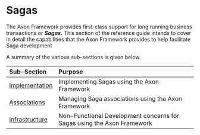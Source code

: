 # Sagas

The Axon Framework provides first-class support for long running business transactions or _**Sagas.**_ This section of the reference guide intends to cover in detail the capabilities that the Axon Framework provides to help facilitate Saga development‌

A summary of the various sub-sections is given below.

| Sub-Section | Purpose |
| :--- | :--- |
| [​Implementation​](implementation.md) | Implementing Sagas using the Axon Framework |
| [​Associations​](associations.md) | Managing Saga associations using the Axon Framework |
| [​Infrastructure​](infrastructure.md) | Non-Functional Development concerns for Sagas using the Axon Framework |

